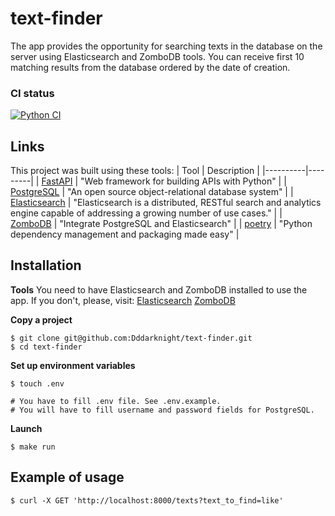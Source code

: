 # text-finder
The app provides the opportunity for searching texts in the database on the server using Elasticsearch and ZomboDB tools.
You can receive first 10 matching results from the database ordered by the date of creation. 

### CI status
[![Python CI](https://github.com/Dddarknight/text-finder/actions/workflows/pyci.yml/badge.svg)](https://github.com/Dddarknight/text-finder/actions)

## Links
This project was built using these tools:
| Tool | Description |
|----------|---------|
| [FastAPI](https://fastapi.tiangolo.com/) | "Web framework for building APIs with Python" |
| [PostgreSQL](https://www.postgresql.org/) |  "An open source object-relational database system" |
| [Elasticsearch](https://www.elastic.co/elasticsearch/) |  "Elasticsearch is a distributed, RESTful search and analytics engine capable of addressing a growing number of use cases." |
| [ZomboDB](https://www.zombodb.com/) |  "Integrate PostgreSQL and Elasticsearch" |
| [poetry](https://python-poetry.org/) |  "Python dependency management and packaging made easy" |

## Installation
**Tools**
You need to have Elasticsearch and ZomboDB installed to use the app.
If you don't, please, visit:
[Elasticsearch](https://www.elastic.co/guide/en/elasticsearch/reference/current/install-elasticsearch.html)
[ZomboDB](https://www.zombodb.com/documentation/SOURCE-INSTALLATION/)

**Copy a project**
```
$ git clone git@github.com:Dddarknight/text-finder.git
$ cd text-finder 
```

**Set up environment variables**
``` 
$ touch .env

# You have to fill .env file. See .env.example.
# You will have to fill username and password fields for PostgreSQL.
```

**Launch**
``` 
$ make run
```

## Example of usage
``` 
$ curl -X GET 'http://localhost:8000/texts?text_to_find=like'
```